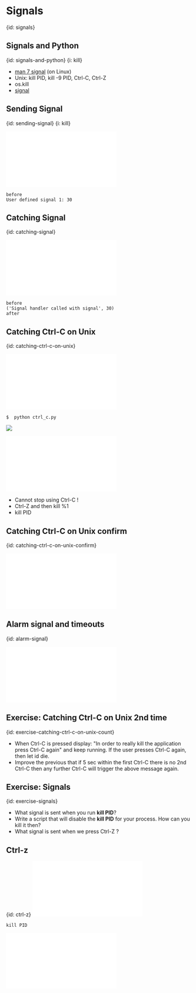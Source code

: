 # Signals
{id: signals}

## Signals and Python
{id: signals-and-python}
{i: kill}

* [man 7 signal](http://man7.org/linux/man-pages/man7/signal.7.html) (on Linux)
* Unix: kill PID, kill -9 PID, Ctrl-C, Ctrl-Z
* os.kill
* [signal](https://docs.python.org/library/signal.html)



## Sending Signal
{id: sending-signal}
{i: kill}

![](examples/signals/send_signal.py)

```
before
User defined signal 1: 30
```


## Catching Signal
{id: catching-signal}

![](examples/signals/catch_signal.py)

```
before
('Signal handler called with signal', 30)
after
```


## Catching Ctrl-C on Unix
{id: catching-ctrl-c-on-unix}

![](examples/signals/ctrl_c.py)

```
$  python ctrl_c.py
```
![](examples/signals/ctrl_c.out)


![](examples/signals/catch_ctrl_c.py)

* Cannot stop using Ctrl-C !
* Ctrl-Z and then kill %1
* kill PID


## Catching Ctrl-C on Unix confirm
{id: catching-ctrl-c-on-unix-confirm}

![](examples/signals/catch_ctrl_c_confirm.py)


## Alarm signal and timeouts
{id: alarm-signal}

![](examples/signals/alarm.py)

## Exercise: Catching Ctrl-C on Unix 2nd time
{id: exercise-catching-ctrl-c-on-unix-count}

* When Ctrl-C is pressed display: "In order to really kill the application press Ctrl-C again" and keep running. If the user presses Ctrl-C again, then let id die.
* Improve the previous that if 5 sec within the first Ctrl-C there is no 2nd Ctrl-C then any further Ctrl-C will trigger the above message again.


## Exercise: Signals
{id: exercise-signals}

* What signal is sent when you run **kill PID**?
* Write a script that will disable the **kill PID** for your process. How can you kill it then?
* What signal is sent when we press Ctrl-Z ?



## Ctrl-z
{id: ctrl-z}
![](examples/signals/kill_15.py)

```
kill PID
```

![](examples/signals/catch_kill_15.py)


